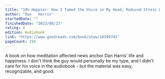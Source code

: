 ```yaml
---
title: "10% Happier: How I Tamed the Voice in My Head, Reduced Stress Without Losing My Edge, and Found Self-Help That Actually Works--A True Story"
author: "Dan   Harris"
startedDate: ""
finishedDate: "2023/08/23"
rating: 4
edition: Audiobook
link: "https://www.goodreads.com/book/show/18599745"
pageCount: 256
---
```

A book on how meditation affected news anchor Dan Harris' life and happiness. I don't think the guy would personally be my type, and I didn't care for his voice in the audiobook - but the material was easy, recognizable, and good.

